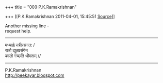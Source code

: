 +++
title = "000 P.K.Ramakrishnan"

+++
[[P.K.Ramakrishnan	2011-04-01, 15:45:51 [Source](https://groups.google.com/g/samskrita/c/EfXC_JYob8s)]]



Another missing line -  
request help.

-----------------------  
मध्याह्ने स्त्रीप्रसंगत: /  
रात्रौ द्यूतप्रसंगेन  
कालो गच्छति धीमताम् //

  
-----------------------------------  
P.K.Ramakrishnan  
<http://peekayar.blogspot.com>

